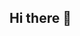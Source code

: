 ## Hi there 👋

<!--
**Matro2008/Matro2008** is a ✨ _special_ ✨ repository because its `README.md` (this file) appears on your GitHub profile.

Here are some ideas to get you started:

💻 Gabriele | Junior Developer & Computer Science Student

👋 Hi! I'm Gabriele, an IT student at ITIS Majorana with a passion for coding and technology.  
📚 Currently deepening my skills in software development, algorithms, and web technologies.  
💻 Languages: `C#`, `HTML`, `CSS`, `JavaScript`
🌐 Interests: Web Development, Desktop Applications, UI Design
🤝 I'm a friendly and helpful person who enjoys working in a team and supporting others. 
🎯My goal is to become a professional developer and turn my passion for coding into a career. 
🍝 In my free time, I love cooking and challenging myself with new ideas.
🏋️‍♂️ When I’m not coding, you’ll probably find me at the gym or learning something new.
